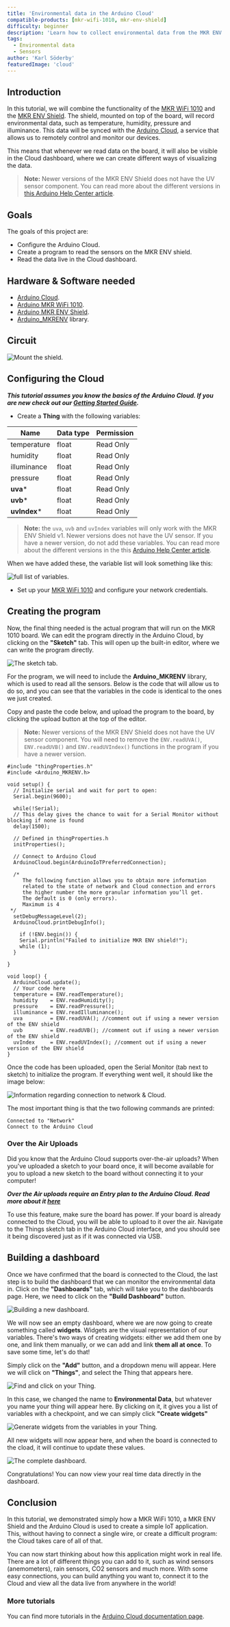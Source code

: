 ```yaml
---
title: 'Environmental data in the Arduino Cloud'
compatible-products: [mkr-wifi-1010, mkr-env-shield]
difficulty: beginner
description: 'Learn how to collect environmental data from the MKR ENV Shield and display it in the Arduino Cloud.'
tags:
  - Environmental data
  - Sensors
author: 'Karl Söderby'
featuredImage: 'cloud'
---
```


## Introduction

In this tutorial, we will combine the functionality of the [MKR WiFi 1010](https://store.arduino.cc/mkr-wifi-1010) and the [MKR ENV Shield](https://store.arduino.cc/arduino-mkr-env-shield). The shield, mounted on top of the board, will record environmental data, such as temperature, humidity, pressure and illuminance. This data will be synced with the [Arduino Cloud](https://app.arduino.cc/), a service that allows us to remotely control and monitor our devices. 

This means that whenever we read data on the board, it will also be visible in the Cloud dashboard, where we can create different ways of visualizing the data.

>**Note:** Newer versions of the MKR ENV Shield does not have the UV sensor component. You can read more about the different versions in [this Arduino Help Center article](https://support.arduino.cc/hc/en-us/articles/360019197540-Different-MKR-ENV-Shield-versions).

## Goals

The goals of this project are:

- Configure the Arduino Cloud.
- Create a program to read the sensors on the MKR ENV shield.
- Read the data live in the Cloud dashboard.

## Hardware & Software needed

- [Arduino Cloud](https://app.arduino.cc/).
- [Arduino MKR WiFi 1010](https://store.arduino.cc/mkr-wifi-1010).
- [Arduino MKR ENV Shield](https://store.arduino.cc/arduino-mkr-env-shield).
- [Arduino_MKRENV](https://www.arduino.cc/en/Reference/ArduinoMKRENV) library.

## Circuit

![Mount the shield.](./assets/envShield.png)

## Configuring the Cloud

***This tutorial assumes you know the basics of the Arduino Cloud. If you are new check out our [Getting Started Guide](/arduino-cloud/guides/overview).***

- Create a **Thing** with the following variables:

| Name            | Data type | Permission |
| --------------- | --------- | ---------- |
| temperature     | float     | Read Only  |
| humidity        | float     | Read Only  |
| illuminance     | float     | Read Only  |
| pressure        | float     | Read Only  |
| **uva**\*       | float     | Read Only  |
| **uvb**\*       | float     | Read Only  |
| **uvIndex**\*   | float     | Read Only  |

>**Note:** the `uva`, `uvb` and `uvIndex` variables will only work with the MKR ENV Shield v1. Newer versions does not have the UV sensor. If you have a newer version, do not add these variables. You can read more about the different versions in the this [Arduino Help Center article](https://support.arduino.cc/hc/en-us/articles/360019197540-Different-MKR-ENV-Shield-versions).

When we have added these, the variable list will look something like this:

![full list of variables.](./assets/thing.png)

- Set up your [MKR WiFi 1010](https://store.arduino.cc/products/arduino-mkr-wifi-1010) and configure your network credentials.


## Creating the program

Now, the final thing needed is the actual program that will run on the MKR 1010 board. We can edit the program directly in the Arduino Cloud, by clicking on the **"Sketch"** tab. This will open up the built-in editor, where we can write the program directly.

![The sketch tab.](./assets/sketch.png)

For the program, we will need to include the **Arduino_MKRENV** library, which is used to read all the sensors. Below is the code that will allow us to do so, and you can see that the variables in the code is identical to the ones we just created.

Copy and paste the code below, and upload the program to the board, by clicking the upload button at the top of the editor.

>**Note:** Newer versions of the MKR ENV Shield does not have the UV sensor component. You will need to remove the `ENV.readUVA()`, `ENV.readUVB()` and `ENV.readUVIndex()` functions in the program if you have a newer version.

```arduino
#include "thingProperties.h"
#include <Arduino_MKRENV.h>

void setup() {
  // Initialize serial and wait for port to open:
  Serial.begin(9600);
  
  while(!Serial);
  // This delay gives the chance to wait for a Serial Monitor without blocking if none is found
  delay(1500); 

  // Defined in thingProperties.h
  initProperties();

  // Connect to Arduino Cloud
  ArduinoCloud.begin(ArduinoIoTPreferredConnection);
  
  /*
     The following function allows you to obtain more information
     related to the state of network and Cloud connection and errors
     the higher number the more granular information you’ll get.
     The default is 0 (only errors).
     Maximum is 4
 */
  setDebugMessageLevel(2);
  ArduinoCloud.printDebugInfo();
  
    if (!ENV.begin()) {
    Serial.println("Failed to initialize MKR ENV shield!");
    while (1);
  }
  
}

void loop() {
  ArduinoCloud.update();
  // Your code here 
  temperature = ENV.readTemperature();
  humidity    = ENV.readHumidity();
  pressure    = ENV.readPressure();
  illuminance = ENV.readIlluminance();
  uva         = ENV.readUVA(); //comment out if using a newer version of the ENV shield
  uvb         = ENV.readUVB(); //comment out if using a newer version of the ENV shield
  uvIndex     = ENV.readUVIndex(); //comment out if using a newer version of the ENV shield
}
```

Once the code has been uploaded, open the Serial Monitor (tab next to sketch) to initialize the program. If everything went well, it should like the image below:

![Information regarding connection to network & Cloud.](./assets/serial.png)

The most important thing is that the two following commands are printed:

```
Connected to "Network"
Connect to the Arduino Cloud
```
### Over the Air Uploads

Did you know that the Arduino Cloud supports over-the-air uploads? When you've uploaded a sketch to your board once, it will become available for you to upload a new sketch to the board without connecting it to your computer!

***Over the Air uploads require an Entry plan to the Arduino Cloud. Read more about it [here](/arduino-cloud/features/ota-getting-started)***

To use this feature, make sure the board has power. If your board is already connected to the Cloud, you will be able to upload to it over the air. Navigate to the Things sketch tab in the Arduino Cloud interface, and you should see it being discovered just as if it was connected via USB.

## Building a dashboard

Once we have confirmed that the board is connected to the Cloud, the last step is to build the dashboard that we can monitor the environmental data in. Click on the **"Dashboards"** tab, which will take you to the dashboards page. Here, we need to click on the **"Build Dashboard"** button.

![Building a new dashboard.](./assets/new_dashboard.png)

We will now see an empty dashboard, where we are now going to create something called **widgets**. Widgets are the visual representation of our variables. There's two ways of creating widgets: either we add them one by one, and link them manually, or we can add and link **them all at once**. To save some time, let's do that! 

Simply click on the **"Add"** button, and a dropdown menu will appear. Here we will click on **"Things"**, and select the Thing that appears here. 

![Find and click on your Thing.](./assets/dashboard-add.png)

In this case, we changed the name to **Environmental Data**, but whatever you name your thing will appear here. By clicking on it, it gives you a list of variables with a checkpoint, and we can simply click **"Create widgets"**

![Generate widgets from the variables in your Thing.](./assets/widgets.png)

All new widgets will now appear here, and when the board is connected to the cload, it will continue to update these values. 

![The complete dashboard.](./assets/dashboard.png)

Congratulations! You can now view your real time data directly in the dashboard.

## Conclusion

In this tutorial, we demonstrated simply how a MKR WiFi 1010, a MKR ENV Shield and the Arduino Cloud is used to create a simple IoT application. This, without having to connect a single wire, or create a difficult program: the Cloud takes care of all of that. 

You can now start thinking about how this application might work in real life. There are a lot of different things you can add to it, such as wind sensors (anemometers), rain sensors, CO2 sensors and much more. With some easy connections, you can build anything you want to, connect it to the Cloud and view all the data live from anywhere in the world!

### More tutorials

You can find more tutorials in the [Arduino Cloud documentation page](/arduino-cloud/).
